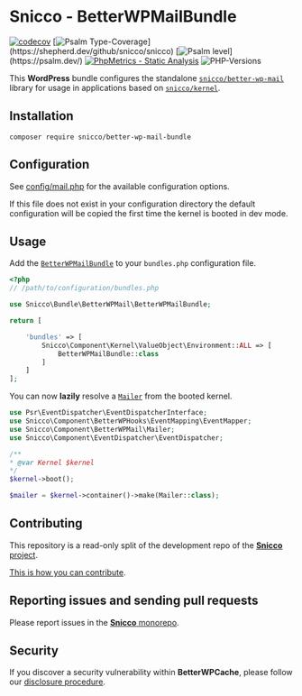 # Snicco - BetterWPMailBundle

[![codecov](https://img.shields.io/badge/Coverage-100%25-success
)](https://codecov.io/gh/snicco/snicco)
[![Psalm Type-Coverage](https://shepherd.dev/github/snicco/snicco/coverage.svg?)](https://shepherd.dev/github/snicco/snicco)
[![Psalm level](https://shepherd.dev/github/snicco/snicco/level.svg?)](https://psalm.dev/)
[![PhpMetrics - Static Analysis](https://img.shields.io/badge/PhpMetrics-Static_Analysis-2ea44f)](https://snicco.github.io/snicco/phpmetrics/BetterWPMailBundle/index.html)
![PHP-Versions](https://img.shields.io/badge/PHP-%5E7.4%7C%5E8.0%7C%5E8.1-blue)

This **WordPress** bundle configures the standalone [`snicco/better-wp-mail`](https://github.com/snicco/better-wp-mail) library for usage in applications based on [`snicco/kernel`](https://github.com/snicco/kernel).

## Installation

```shell
composer require snicco/better-wp-mail-bundle
```

## Configuration

See [config/mail.php](config/mail.php) for the available configuration options.

If this file does not exist in your configuration directory the default configuration will be copied
the first time the kernel is booted in dev mode.

## Usage

Add the [`BetterWPMailBundle`](src/BetterWPMailBundle.php) to your `bundles.php` configuration file.

```php
<?php
// /path/to/configuration/bundles.php

use Snicco\Bundle\BetterWPMail\BetterWPMailBundle;

return [

    'bundles' => [
        Snicco\Component\Kernel\ValueObject\Environment::ALL => [
            BetterWPMailBundle::class
        ]
    ]
];

```

You can now **lazily** resolve a [`Mailer`](https://github.com/snicco/better-wp-mail) from the booted kernel.

```php
use Psr\EventDispatcher\EventDispatcherInterface;
use Snicco\Component\BetterWPHooks\EventMapping\EventMapper;
use Snicco\Component\BetterWPMail\Mailer;
use Snicco\Component\EventDispatcher\EventDispatcher;

/**
* @var Kernel $kernel
*/
$kernel->boot();

$mailer = $kernel->container()->make(Mailer::class);
```

## Contributing

This repository is a read-only split of the development repo of the [**Snicco** project](https://github.com/snicco/snicco).

[This is how you can contribute](https://github.com/snicco/snicco/blob/master/CONTRIBUTING.md).

## Reporting issues and sending pull requests

Please report issues in the
[**Snicco** monorepo](https://github.com/snicco/snicco/blob/master/CONTRIBUTING.md##using-the-issue-tracker).

## Security

If you discover a security vulnerability within **BetterWPCache**, please follow
our [disclosure procedure](https://github.com/snicco/snicco/blob/master/SECURITY.md).
